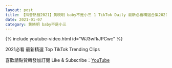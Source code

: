 ```yaml
---
layout: post
title: 【抖音熱搜2021】黄晓明 baby不是小三 1 TikTok Daily 最新必看精選合集2021 01 07
date: 2021-01-07
category: 黄晓明 baby不是小三
---
```


{% include youtube-video.html id="WJ3wfkJPCwc" %}

2021必看 最新精選 Top TikTok Trending Clips

喜歡請點贊轉發加訂閱 Like & Subscribe：[YouTube](https://www.youtube.com/channel/UCAoR7VcanIPd04uEq_GIylA/videos)

